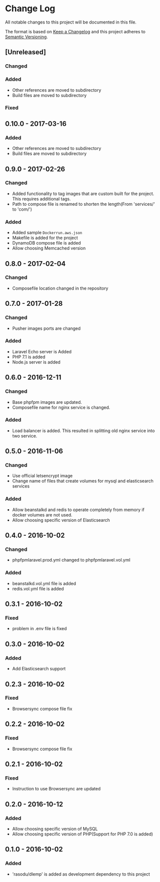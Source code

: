 # Change Log
All notable changes to this project will be documented in this file.

The format is based on [Keep a Changelog](http://keepachangelog.com/)
and this project adheres to [Semantic Versioning](http://semver.org/).

## [Unreleased]
### Changed
### Added
- Other references are moved to subdirectory
- Build files are moved to subdirectory
### Fixed


## 0.10.0 - 2017-03-16
### Added
- Other references are moved to subdirectory
- Build files are moved to subdirectory

## 0.9.0 - 2017-02-26
### Changed
- Added functionality to tag images that are custom built for the project. This requires additional tags.
- Path to compose file is renamed to shorten the length(From 'services/' to 'com/')
### Added
- Added sample ```Dockerrun.aws.json```
- Makefile is added for the project
- DynamoDB compose file is added
- Allow choosing Memcached version

## 0.8.0 - 2017-02-04
### Changed
- Composefile location changed in the repository

## 0.7.0 - 2017-01-28
### Changed
- Pusher images ports are changed
### Added
- Laravel Echo server is Added
- PHP 7.1 is added
- Node.js server is added

## 0.6.0 - 2016-12-11
### Changed
- Base phpfpm images are updated.
- Composefile name for nginx service is changed.
### Added
- Load balancer is added. This resulted in splitting old nginx service into two service.

## 0.5.0 - 2016-11-06
### Changed
- Use official letsencrypt image
- Change name of files that create volumes for mysql and elasticsearch services
### Added
- Allow beanstalkd and redis to operate completely from memory if docker volumes are not used.
- Allow choosing specific version of Elasticsearch

## 0.4.0 - 2016-10-02
### Changed
- phpfpmlaravel.prod.yml changed to phpfpmlaravel.vol.yml
### Added
- beanstalkd.vol.yml file is added
- redis.vol.yml file is added

## 0.3.1 - 2016-10-02
### Fixed
- problem in .env file is fixed

## 0.3.0 - 2016-10-02
### Added
- Add Elasticsearch support

## 0.2.3 - 2016-10-02
### Fixed
- Browsersync compose file fix

## 0.2.2 - 2016-10-02
### Fixed
- Browsersync compose file fix

## 0.2.1 - 2016-10-02
### Fixed
- Instruction to use Browsersync are updated

## 0.2.0 - 2016-10-12
### Added
- Allow choosing specific version of MySQL
- Allow choosing specific version of PHP(Support for PHP 7.0 is added)

## 0.1.0 - 2016-10-02
### Added
- 'rasodu/dlemp' is added as development dependency to this project
